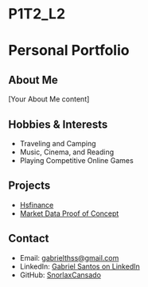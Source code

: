 # P1T2_L2
# Personal Portfolio

## About Me
[Your About Me content]

## Hobbies & Interests
- Traveling and Camping
- Music, Cinema, and Reading
- Playing Competitive Online Games

## Projects
- [Hsfinance](https://github.com/SnorlaxCansado/hsfinance)
- [Market Data Proof of Concept](https://github.com/SnorlaxCansado/market_data_poc)

## Contact
- Email: [gabrielthss@gmail.com](mailto:gabrielthss@gmail.com)
- LinkedIn: [Gabriel Santos on LinkedIn](https://www.linkedin.com/in/gabriel-tiago-hardt-de-souto-santos-6471622a8)
- GitHub: [SnorlaxCansado](https://github.com/SnorlaxCansado)

